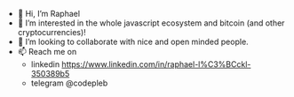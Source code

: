 - 👋 Hi, I’m Raphael
- 👀 I’m interested in the whole javascript ecosystem and bitcoin (and other cryptocurrencies)!
- 💞️ I’m looking to collaborate with nice and open minded people.
- 📫 Reach me on
  - linkedin https://www.linkedin.com/in/raphael-l%C3%BCckl-350389b5
  - telegram @codepleb

